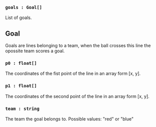 ### `goals : Goal[]`
List of goals.



## Goal
Goals are lines belonging to a team, when the ball crosses this line the opossite team scores a goal.

### `p0 : float[]`
The coordinates of the fist point of the line in an array form [x, y].

### `p1 : float[]`
The coordinates of the second point of the line in an array form [x, y].

### `team : string`
The team the goal belongs to. Possible values: "red" or "blue"
